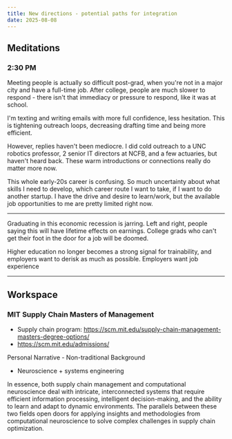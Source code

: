 ```yaml
---
title: New directions - potential paths for integration
date: 2025-08-08
---
```


## Meditations

### 2:30 PM

Meeting people is actually so difficult post-grad, when you're not in a major city and have a full-time job. After college, people are much slower to respond - there isn't that immediacy or pressure to respond, like it was at school.

I'm texting and writing emails with more full confidence, less hesitation. This is tightening outreach loops, decreasing drafting time and being more efficient. 

However, replies haven't been mediocre. I did cold outreach to a UNC robotics professor, 2 senior IT directors at NCFB, and a few actuaries, but haven't heard back. These warm introductions or connections really do matter more now. 

This whole early-20s career is confusing. So much uncertainty about what skills I need to develop, which career route I want to take, if I want to  do another startup. I have the drive and desire to learn/work, but the available job opportunities to me are pretty limited right now. 

***
Graduating in this economic recession is jarring. Left and right, people saying this will have lifetime effects on earnings. College grads who can't get their foot in the door for a job will be doomed. 

Higher education no longer becomes a strong signal for trainability, and employers want to derisk as much as possible. Employers want job experience



---

## Workspace

### MIT Supply Chain Masters of Management

- Supply chain program: https://scm.mit.edu/supply-chain-management-masters-degree-options/
- https://scm.mit.edu/admissions/

Personal Narrative - Non-traditional Background
- Neuroscience + systems engineering


In essence, both supply chain management and computational neuroscience deal with intricate, interconnected systems that require efficient information processing, intelligent decision-making, and the ability to learn and adapt to dynamic environments. The parallels between these two fields open doors for applying insights and methodologies from computational neuroscience to solve complex challenges in supply chain optimization.


